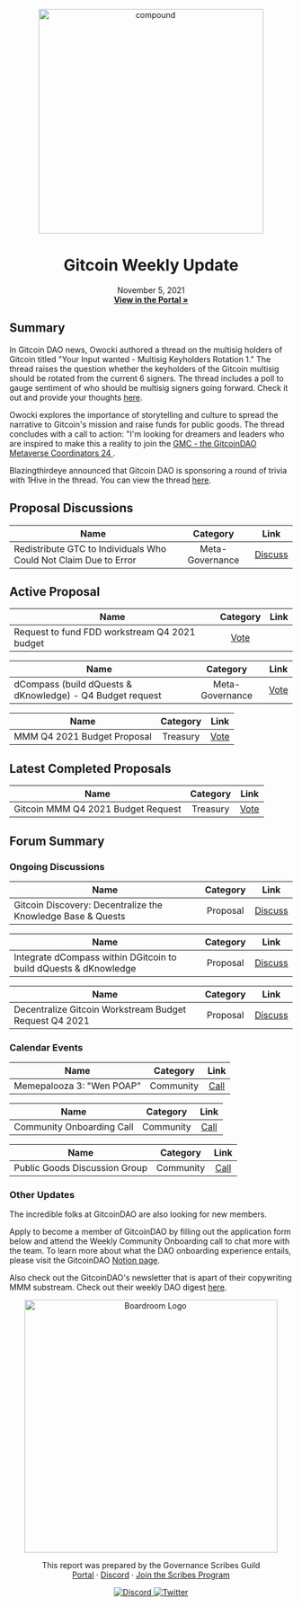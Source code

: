 <p align="center">
  <a href="http://app.boardroom.info/gitcoin">
    <img src="https://s.gitcoin.co/static/v2/images/presskit/logotype.f06a89bd4582.svg" alt="compound" width="400" />
  </a>
  <h1 align="center">Gitcoin Weekly Update</h1>
  <p align="center">
    November 5, 2021
  <br />
  <a href="http://app.boardroom.info/gitcoin"><strong>View in the Portal »</strong></a>
  <br />
  </p>
</p>

## Summary

In Gitcoin DAO news, Owocki authored a thread on the multisig holders of Gitcoin titled "Your Input wanted - Multisig Keyholders Rotation 1." The thread raises the question whether the keyholders of the Gitcoin multisig should be rotated from the current 6 signers. The thread includes a poll to gauge sentiment of who should be multisig signers going forward. Check it out and provide your thoughts <a href="https://gov.gitcoin.co/t/your-input-wanted-multisig-keyholders-rotation/8925">here</a>.

Owocki explores the importance of storytelling and culture to spread the narrative to Gitcoin's mission and raise funds for public goods. The thread concludes with a call to action: "I'm looking for dreamers and leaders who are inspired to make this a reality to join the <a href="https://t.me/joinchat/DRkmhTiIH6E0MjYx">GMC - the GitcoinDAO Metaverse Coordinators 24 </a>.

Blazingthirdeye announced that Gitcoin DAO is sponsoring a round of trivia with 1Hive in the thread. You can view the thread  <a href="https://gov.gitcoin.co/t/question-suggestions-for-a-trivia-round/8909">here</a>.

## Proposal Discussions

| Name          | Category      | Link   |
| ------------- |:-------------:| :-----:|
| Redistribute GTC to Individuals Who Could Not Claim Due to Error | Meta-Governance | [Discuss](https://gov.gitcoin.co/t/proposal-redistribute-gtc-to-individuals-who-could-not-claim-due-to-error/8782)

## Active Proposal

| Name          | Category      | Link   |
| ------------- |:-------------:| :-----:|
| Request to fund FDD workstream Q4 2021 budget| [Vote](https://snapshot.org/#/gitcoindao.eth/proposal/0x265fe70790524875caacb6675ef6d10b4d4ceac8b1c26df26ad1ba284eab70a1)


| Name          | Category      | Link   |
| ------------- |:-------------:| :-----:|
| dCompass (build dQuests & dKnowledge) - Q4 Budget request | Meta-Governance | [Vote](https://snapshot.org/#/gitcoindao.eth/proposal/0x230bcb7d3548048fc94e5745f7934d80bfc357632af1038cb0941fc54fbae021)

| Name          | Category      | Link   |
| ------------- |:-------------:| :-----:|
| MMM Q4 2021 Budget Proposal | Treasury | [Vote](https://www.withtally.com/governance/gitcoin/proposal/7)

## Latest Completed Proposals

| Name          | Category      | Link   |
| ------------- |:-------------:| :-----:|
| Gitcoin MMM Q4 2021 Budget Request | Treasury | [Vote](https://snapshot.org/#/gitcoindao.eth/proposal/QmZbt14YZBzLtx4umQ9hxSwxZFRsV8BNr9VV7dGoKRsDLT)

## Forum Summary


### Ongoing Discussions

| Name          | Category      | Link   |
| ------------- |:-------------:| :-----:|
| Gitcoin Discovery: Decentralize the Knowledge Base & Quests | Proposal | [Discuss](https://gov.gitcoin.co/t/proposal-gitcoin-discovery-decentralize-the-knowledge-base-quests/8747)

| Name          | Category      | Link   |
| ------------- |:-------------:| :-----:|
| Integrate dCompass within DGitcoin to build dQuests & dKnowledge | Proposal | [Discuss](https://gov.gitcoin.co/t/proposal-integrate-dcompass-within-dgitcoin-to-build-dquests-dknowledge/8836)

| Name          | Category      | Link   |
| ------------- |:-------------:| :-----:|
| Decentralize Gitcoin Workstream Budget Request Q4 2021 | Proposal | [Discuss](https://gov.gitcoin.co/t/proposal-decentralize-gitcoin-workstream-budget-request-q4-2021/8895)

### Calendar Events

| Name          | Category      | Link   |
| ------------- |:-------------:| :-----:|
| Memepalooza 3: "Wen POAP" | Community | [Call](https://www.addevent.com/event/ZY9211606)

| Name          | Category      | Link   |
| ------------- |:-------------:| :-----:|
| Community Onboarding Call | Community | [Call](https://www.addevent.com/event/NX9316935)

| Name          | Category      | Link   |
| ------------- |:-------------:| :-----:|
| Public Goods Discussion Group | Community | [Call](https://www.addevent.com/event/PA8738644)

### Other Updates

The incredible folks at GitcoinDAO are also looking for new members.

Apply to become a member of GitcoinDAO by filling out the application form below and attend the Weekly Community Onboarding call to chat more with the team. To learn more about what the DAO onboarding experience entails, please visit the GitcoinDAO <a href="https://www.notion.so/gitcoin/06fad27dbd2d49468aa810c92f1f28c2?v=d403dc9f76144dcab232e3a18002494f">Notion page</a>.

Also check out the GitcoinDAO's newsletter  that is apart of their copywriting MMM substream. Check out their weekly DAO digest <a href="https://gov.gitcoin.co/t/gitcoindao-digest-15-formerly-week-in-governance/8806">here</a>.

<p align="center">
  <a href="http://app.boardroom.info/">
    <img src="https://i.ibb.co/PFcchnQ/boardroom.png" alt="Boardroom Logo" width="450" />
  </a>
</p>

<p align="center">
	This report was prepared by the Governance Scribes Guild
  <br />
  <a href="http://boardroom.info/">Portal</a>
  ·
  <a href="https://discord.com/invite/tgrTFg9">Discord</a>
  ·
  <a href="https://boardroom.mirror.xyz/JHrN8nVy_J4C7Xzj37zoyPANg0ZnNszhWy9YOZHC0lM">Join the Scribes Program</a>
</p>

<p align="center">
  <a href="https://discord.gg/CEZ8WfuK8s">
    <img src="https://img.shields.io/badge/Discord-Join-7289da?style=for-the-badge&logo=discord&logoColor=white" alt="Discord" />
  </a>
  <a href="https://twitter.com/boardroom_info">
    <img src="https://img.shields.io/badge/Twitter-Follow-1da1f2?style=for-the-badge&logo=twitter&logoColor=white" alt="Twitter" />
  </a>
</p>
